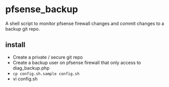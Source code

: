 # pfsense_backup
A shell script to monitor pfsense firewall changes and commit changes to a backup git repo.

## install
- Create a private / secure git repo
- Create a backup user on pfsense firewall that only access to diag_backup.php
- ```cp config.sh.sample config.sh```
- vi config.sh

